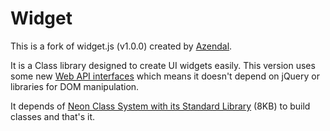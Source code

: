 Widget
====================

This is a fork of widget.js (v1.0.0) created by [Azendal](http://github.com/azendal).

It is a Class library designed to create UI widgets easily. This version uses some new [Web API interfaces](https://developer.mozilla.org/en-US/docs/Web/API) which means it doesn't depend on jQuery or libraries for DOM manipulation.

It depends of [Neon Class System with its Standard Library](http://github.com/azendal/neon) (8KB) to build classes and that's it.
